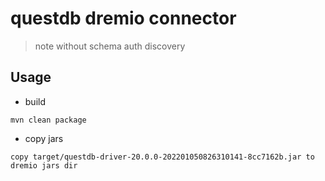 # questdb dremio connector

> note without  schema auth discovery

## Usage


* build

```cpde
mvn clean package
```

* copy jars

```code
copy target/questdb-driver-20.0.0-202201050826310141-8cc7162b.jar to dremio jars dir
```